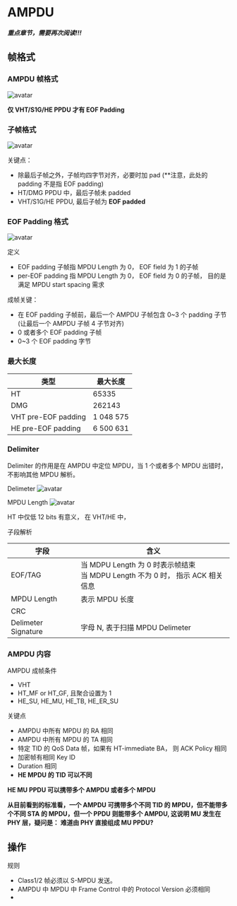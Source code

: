 # AMPDU

***重点章节，需要再次阅读!!!***

## 帧格式


### AMPDU 帧格式

![avatar](https://github.com/michaelloveyou/wlearn_2021/blob/main/picture/9-971.PNG)

**仅 VHT/S1G/HE PPDU 才有 EOF Padding**

### 子帧格式

![avatar](https://github.com/michaelloveyou/wlearn_2021/blob/main/picture/9-973.PNG)

关键点：

 - 除最后子帧之外，子帧均四字节对齐，必要时加 pad (**注意，此处的 padding 不是指 EOF padding)
 - HT/DMG PPDU 中，最后子帧未 padded
 - VHT/S1G/HE PPDU, 最后子帧为 **EOF padded**

### EOF Padding 格式

![avatar](https://github.com/michaelloveyou/wlearn_2021/blob/main/picture/9-972.PNG)

定义

 - EOF padding 子帧指 MPDU Length 为 0， EOF field 为 1 的子帧
 - per-EOF padding 指 MPDU Length 为 0， EOF field 为 0 的子帧， 目的是满足 MPDU start spacing 需求

成帧关键：

 - 在 EOF padding 子帧前，最后一个 AMPDU 子帧包含 0~3 个 padding 子节 (让最后一个 AMPDU 子帧 4 子节对齐)
 - 0 或者多个 EOF padding 子帧
 - 0~3 个 EOF padding 字节

### 最大长度

|类型| 最大长度|
-|-|
HT | 65335|
DMG | 262143|
VHT pre-EOF padding | 1 048 575|
HE pre-EOF padding | 6 500 631|


### Delimiter

Delimiter 的作用是在 AMPDU 中定位 MPDU，当 1 个或者多个 MPDU 出错时，不影响其他 MPDU 解析。

Delimeter 
![avatar](https://github.com/michaelloveyou/wlearn_2021/blob/main/picture/9-974.PNG)

MPDU Length
![avatar](https://github.com/michaelloveyou/wlearn_2021/blob/main/picture/9-976.PNG)

HT 中仅低 12 bits 有意义， 在 VHT/HE 中， 

子段解析

|字段 | 含义 |
-|-|
|EOF/TAG | 当 MDPU Length 为 0 时表示帧结束<br>当 MDPU Length 不为 0 时， 指示 ACK 相关信息|
|MPDU Length| 表示 MPDU 长度|
|CRC||
|Delimeter Signature | 字母 N, 表于扫描 MPDU Delimeter|

### AMPDU 内容

AMPDU 成帧条件

 - VHT
 - HT_MF or HT_GF, 且聚合设置为 1
 - HE_SU, HE_MU, HE_TB, HE_ER_SU

关键点

 - AMPDU 中所有 MPDU 的 RA 相同
 - AMPDU 中所有 MPDU 的 TA 相同
 - 特定 TID 的 QoS Data 帧，如果有 HT-immediate BA， 则 ACK Policy 相同
 - 加密帧有相同 Key ID
 - Duration 相同
 - **HE MPDU 的 TID 可以不同**

**HE MU PPDU 可以携带多个 AMPDU 或者多个 MPDU**

**从目前看到的标准看，一个 AMPDU 可携带多个不同 TID 的 MPDU，但不能带多个不同 STA 的 MPDU，但一个 PPDU 则能带多个 AMPDU,
这说明 MU 发生在 PHY 层，疑问是： 难道由 PHY 直接组成 MU PPDU?**

## 操作

规则

 - Class1/2 帧必须以 S-MPDU 发送。
 - AMPDU 中 MPDU 中 Frame Control 中的 Protocol Version 必须相同
 - 
